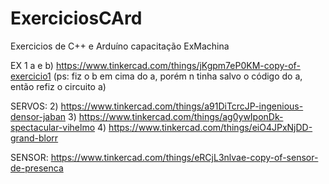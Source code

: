 # ExerciciosCArd
 Exercicios de C++ e Arduíno capacitação ExMachina

EX 1 a e b) https://www.tinkercad.com/things/jKgpm7eP0KM-copy-of-exercicio1 (ps: fiz o b em cima do a, porém n tinha salvo o código do a, então refiz o circuito a)

SERVOS:
2) https://www.tinkercad.com/things/a91DiTcrcJP-ingenious-densor-jaban
3) https://www.tinkercad.com/things/ag0ywIponDk-spectacular-vihelmo
4) https://www.tinkercad.com/things/eiO4JPxNjDD-grand-blorr

SENSOR: https://www.tinkercad.com/things/eRCjL3nlvae-copy-of-sensor-de-presenca
